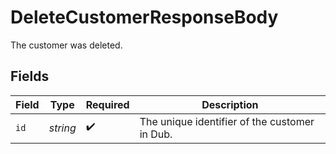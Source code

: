 # DeleteCustomerResponseBody

The customer was deleted.


## Fields

| Field                                         | Type                                          | Required                                      | Description                                   |
| --------------------------------------------- | --------------------------------------------- | --------------------------------------------- | --------------------------------------------- |
| `id`                                          | *string*                                      | :heavy_check_mark:                            | The unique identifier of the customer in Dub. |